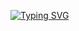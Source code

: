

[![Typing SVG](https://readme-typing-svg.herokuapp.com?font=Fira+Code&weight=300&size=50&duration=4000&pause=1000&color=006400&center=true&vCenter=true&random=false&width=1000&lines=Hello%2C+my+name+is+Aurélio;I'm+32+years+old;I'm+a+Data+scientist;and+IT+Manager;I'm+from+Brazil;welcome%3A)](https://git.io/typing-svg)













